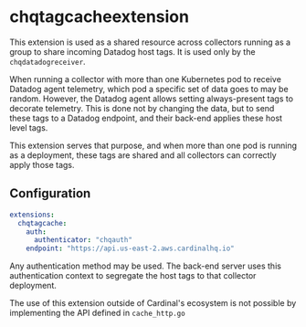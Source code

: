 # chqtagcacheextension

This extension is used as a shared resource across collectors running as a
group to share incoming Datadog host tags.  It is used only by the
`chqdatadogreceiver`.

When running a collector with more than one Kubernetes pod to receive
Datadog agent telemetry, which pod a specific set of data goes to
may be random.  However, the Datadog agent allows setting always-present
tags to decorate telemetry.  This is done not by changing the data, but to
send these tags to a Datadog endpoint, and their back-end applies these
host level tags.

This extension serves that purpose, and when more than one pod is
running as a deployment, these tags are shared and all collectors
can correctly apply those tags.

## Configuration

```yaml
extensions:
  chqtagcache:
    auth:
      authenticator: "chqauth"
    endpoint: "https://api.us-east-2.aws.cardinalhq.io"
```

Any authentication method may be used.  The back-end server uses this authentication
context to segregate the host tags to that collector deployment.

The use of this extension outside of Cardinal's ecosystem is not possible by
implementing the API defined in `cache_http.go`
